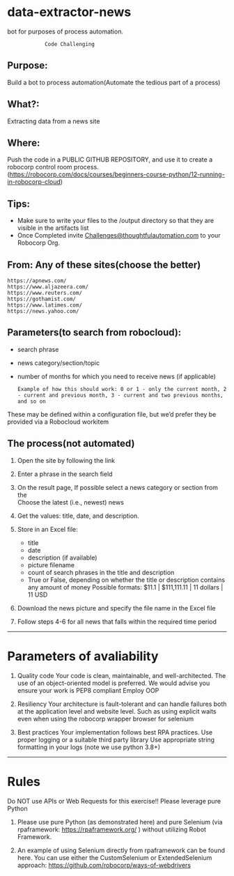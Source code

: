 # data-extractor-news
 bot for purposes of process automation.


				Code Challenging
							
						
						
## Purpose: 
Build a bot to process automation(Automate the tedious part of a process)

## What?: 
Extracting data from a news site

## Where: 
Push the code in a PUBLIC GITHUB REPOSITORY, and use it to create a robocorp control room process.(https://robocorp.com/docs/courses/beginners-course-python/12-running-in-robocorp-cloud)
## Tips:
   * Make sure to write your files to the /output directory so that they are visible in the artifacts list
   * Once Completed invite Challenges@thoughtfulautomation.com to your Robocorp Org.
		   
		   
## From: Any of these sites(choose the better)
	https://apnews.com/
	https://www.aljazeera.com/
	https://www.reuters.com/
	https://gothamist.com/
	https://www.latimes.com/
	https://news.yahoo.com/


## Parameters(to search from robocloud):
 * search phrase
 * news category/section/topic
 * number of months for which you need to receive news (if applicable)
		            
       Example of how this should work: 0 or 1 - only the current month, 2 - current and previous month, 3 - current and two previous months, and so on

  These may be defined within a configuration file, but we’d prefer they be provided via a Robocloud workitem

## The process(not automated)     


1) Open the site by following the link

2) Enter a phrase in the search field

3) On the result page, If possible select a news category or section from the  
 Choose the latest (i.e., newest) news

 4) Get the values: title, date, and description.
 
 5) Store in an Excel file:
 
    *  title
    *  date
    *  description (if available)
    * picture filename
    * count of search phrases in the title and description
    * True or False, depending on whether the title or description contains any amount of money
    Possible formats: $11.1 | $111,111.11 | 11 dollars | 11 USD

6) Download the news picture and specify the file name in the Excel file

7) Follow steps 4-6 for all news that falls within the required time period



____________________________

# Parameters of avaliability

1) Quality code Your code is clean, maintainable, and well-architected. The use of an object-oriented model is preferred.
We would advise you ensure your work is PEP8 compliant
Employ OOP

2) Resiliency Your architecture is fault-tolerant and can handle failures both at the application level and website level.
Such as using explicit waits even when using the robocorp wrapper browser for selenium

3) Best practices Your implementation follows best RPA practices.
Use proper logging or a suitable third party library
Use appropriate string formatting in your logs (note we use python 3.8+)


___________________________

# Rules

Do NOT use APIs or Web Requests for this exercise!!
Please leverage pure Python

1) Please use pure Python (as demonstrated here) and pure Selenium (via rpaframework: https://rpaframework.org/ ) without utilizing Robot Framework.

2) An example of using Selenium directly from rpaframework can be found here. You can use either the CustomSelenium or ExtendedSelenium approach: https://github.com/robocorp/ways-of-webdrivers

